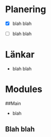 # Planering
- [x] blah blah
- [ ] blah blah


# Länkar
- blah blah


# Modules
##Main
- blah

## Blah blah
